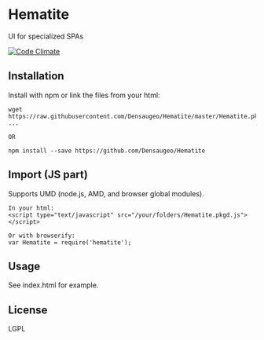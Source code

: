 # Hematite

UI for specialized SPAs

[![Code Climate](https://codeclimate.com/github/Densaugeo/Hematite/badges/gpa.svg)](https://codeclimate.com/github/Densaugeo/Hematite)

## Installation

Install with npm or link the files from your html:

~~~
wget https://raw.githubusercontent.com/Densaugeo/Hematite/master/Hematite.pkgd.js
...

OR

npm install --save https://github.com/Densaugeo/Hematite
~~~

## Import (JS part)

Supports UMD (node.js, AMD, and browser global modules).

~~~
In your html:
<script type="text/javascript" src="/your/folders/Hematite.pkgd.js"></script>

Or with browserify:
var Hematite = require('hematite');
~~~

## Usage

See index.html for example.

## License

LGPL

